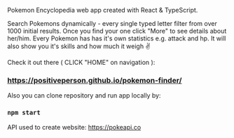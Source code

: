 Pokemon Encyclopedia web app created with React & TypeScript.

Search Pokemons dynamically - every single typed letter filter from over 1000 initial results. Once you find your one click "More" to see details about her/him. Every Pokemon has has it's own statistics e.g. attack and hp. It will also show you it's skills and how much it weigh ✌️

Check it out there ( CLICK "HOME" on navigation ):
### https://positiveperson.github.io/pokemon-finder/

Also you can clone repository and run app locally by:
### `npm start`

API used to create website: https://pokeapi.co
